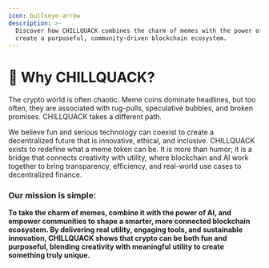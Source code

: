 ```yaml
---
icon: bullseye-arrow
description: >-
  Discover how CHILLQUACK combines the charm of memes with the power of AI to
  create a purposeful, community-driven blockchain ecosystem.
---
```


# 🤔 Why CHILLQUACK?

The crypto world is often chaotic. Meme coins dominate headlines, but too often, they are associated with rug-pulls, speculative bubbles, and broken promises. CHILLQUACK takes a different path.

We believe fun and serious technology can coexist to create a decentralized future that is innovative, ethical, and inclusive. CHILLQUACK exists to redefine what a meme token can be. It is more than humor; it is a bridge that connects creativity with utility, where blockchain and AI work together to bring transparency, efficiency, and real-world use cases to decentralized finance.

### Our mission is simple:

**To take the charm of memes, combine it with the power of AI, and empower communities to shape a smarter, more connected blockchain ecosystem. By delivering real utility, engaging tools, and sustainable innovation, CHILLQUACK shows that crypto can be both fun and purposeful, blending creativity with meaningful utility to create something truly unique.**
